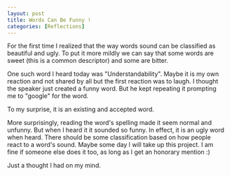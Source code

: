 ```yaml
---
layout: post  
title: Words Can Be Funny !  
categories: [Reflections]  
---
```


For the first time I realized that the way words sound can be classified as beautiful and ugly. 
To put it more mildly we can say that some words are sweet (this is a common descriptor) and 
some are bitter.  

One such word I heard today was "Understandability". Maybe it is my own reaction and not shared 
by all but the first reaction was to laugh. I thought the speaker just created a funny word. 
But he kept repeating it prompting me to "google" for the word.  

To my surprise, it is an existing and accepted word.  

More surprisingly, reading the word's spelling made it seem normal and unfunny. But when I 
heard it it sounded so funny. In effect, it is an ugly word when heard. There should be some 
classification based on how people react to a word's sound. Maybe some day I will take up this 
project. I am fine if someone else does it too, as long as I get an  honorary mention :)  

Just a thought I had on my mind.